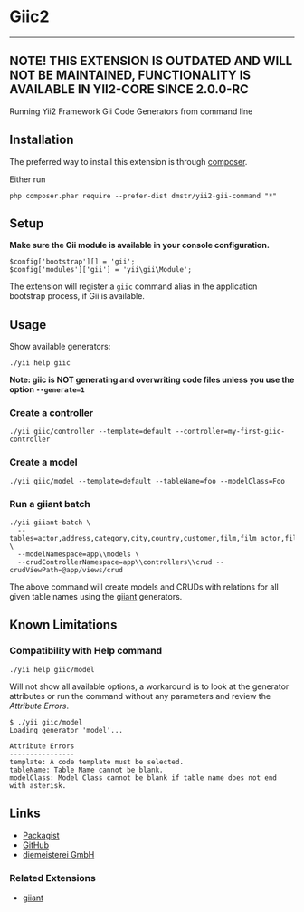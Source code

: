 Giic2
=====

---
**NOTE! THIS EXTENSION IS OUTDATED  AND WILL NOT BE MAINTAINED, FUNCTIONALITY IS AVAILABLE IN YII2-CORE SINCE 2.0.0-RC**
---

Running Yii2 Framework Gii Code Generators from command line

Installation
------------

The preferred way to install this extension is through [composer](http://getcomposer.org/download/).

Either run

```
php composer.phar require --prefer-dist dmstr/yii2-gii-command "*"
```

Setup
-----

**Make sure the Gii module is available in your console configuration.**

```
$config['bootstrap'][] = 'gii';
$config['modules']['gii'] = 'yii\gii\Module';
```

The extension will register a `giic` command alias in the application bootstrap process, if Gii is available.


Usage
-----

Show available generators:

```
./yii help giic
```

**Note: giic is NOT generating and overwriting code files unless you use the option `--generate=1`**

### Create a controller

```
./yii giic/controller --template=default --controller=my-first-giic-controller
```

### Create a model

```
./yii giic/model --template=default --tableName=foo --modelClass=Foo
```

### Run a giiant batch

```
./yii giiant-batch \
  --tables=actor,address,category,city,country,customer,film,film_actor,film_category,film_text,inventory,language,payment,rental,staff,store \
  --modelNamespace=app\\models \
  --crudControllerNamespace=app\\controllers\\crud --crudViewPath=@app/views/crud
```

The above command will create models and CRUDs with relations for all given table names
using the [giiant](https://github.com/schmunk42/yii2-giiant) generators.


Known Limitations
-----------------

### Compatibility with Help command

```
./yii help giic/model
```

Will not show all available options, a workaround is to look at the generator attributes or run the command without any
parameters and review the *Attribute Errors*.

```
$ ./yii giic/model
Loading generator 'model'...

Attribute Errors
----------------
template: A code template must be selected.
tableName: Table Name cannot be blank.
modelClass: Model Class cannot be blank if table name does not end with asterisk.
```


Links
-----

- [Packagist](https://packagist.org/packages/dmstr/yii2-gii-command)
- [GitHub](https://github.com/dmstr/yii2-gii-command)
- [diemeisterei GmbH](http://diemeisterei.de)

### Related Extensions

- [giiant](https://github.com/schmunk42/yii2-giiant)
